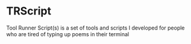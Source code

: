 # TRScript
Tool Runner Script(s) is a set of tools and scripts I developed for people who are tired of typing up poems in their terminal
